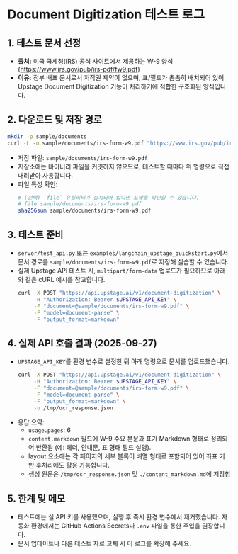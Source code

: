 # Document Digitization 테스트 로그

## 1. 테스트 문서 선정
- **출처:** 미국 국세청(IRS) 공식 사이트에서 제공하는 W-9 양식(https://www.irs.gov/pub/irs-pdf/fw9.pdf)
- **이유:** 정부 배포 문서로서 저작권 제약이 없으며, 표/필드가 촘촘히 배치되어 있어 Upstage Document Digitization 기능이 처리하기에 적합한 구조화된 양식입니다.

## 2. 다운로드 및 저장 경로
```bash
mkdir -p sample/documents
curl -L -o sample/documents/irs-form-w9.pdf "https://www.irs.gov/pub/irs-pdf/fw9.pdf"
```
- 저장 파일: `sample/documents/irs-form-w9.pdf`
- 저장소에는 바이너리 파일을 커밋하지 않으므로, 테스트할 때마다 위 명령으로 직접 내려받아 사용합니다.
- 파일 특성 확인:
  ```bash
  # (선택) `file` 유틸리티가 설치되어 있다면 포맷을 확인할 수 있습니다.
  # file sample/documents/irs-form-w9.pdf
  sha256sum sample/documents/irs-form-w9.pdf
  ```

## 3. 테스트 준비
- `server/test_api.py` 또는 `examples/langchain_upstage_quickstart.py`에서 문서 경로를 `sample/documents/irs-form-w9.pdf`로 지정해 실습할 수 있습니다.
- 실제 Upstage API 테스트 시, `multipart/form-data` 업로드가 필요하므로 아래와 같은 cURL 예시를 참고합니다.
  ```bash
  curl -X POST "https://api.upstage.ai/v1/document-digitization" \
       -H "Authorization: Bearer $UPSTAGE_API_KEY" \
       -F "document=@sample/documents/irs-form-w9.pdf" \
       -F "model=document-parse" \
       -F "output_format=markdown"
  ```

## 4. 실제 API 호출 결과 (2025-09-27)
- `UPSTAGE_API_KEY`를 환경 변수로 설정한 뒤 아래 명령으로 문서를 업로드했습니다.
  ```bash
  curl -X POST "https://api.upstage.ai/v1/document-digitization" \
       -H "Authorization: Bearer $UPSTAGE_API_KEY" \
       -F "document=@sample/documents/irs-form-w9.pdf" \
       -F "model=document-parse" \
       -F "output_format=markdown" \
       -o /tmp/ocr_response.json
  ```
- 응답 요약:
  - `usage.pages`: 6
  - `content.markdown` 필드에 W-9 주요 본문과 표가 Markdown 형태로 정리되어 반환됨 (예: 헤더, 안내문, 표 형태 필드 설명).
  - layout 요소에는 각 페이지의 세부 블록이 배열 형태로 포함되어 있어 좌표 기반 후처리에도 활용 가능합니다.
  - 생성 원문은 `/tmp/ocr_response.json` 및 `./content_markdown.md`에 저장함

## 5. 한계 및 메모
- 테스트에는 실 API 키를 사용했으며, 실행 후 즉시 환경 변수에서 제거했습니다. 자동화 환경에서는 GitHub Actions Secrets나 `.env` 파일을 통한 주입을 권장합니다.
- 문서 업데이트나 다른 테스트 자료 교체 시 이 로그를 확장해 주세요.
